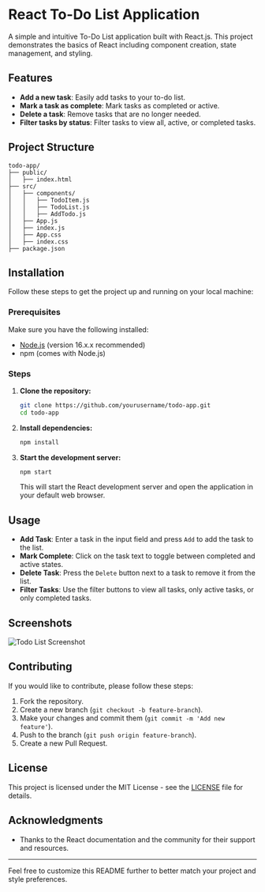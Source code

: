# React To-Do List Application

A simple and intuitive To-Do List application built with React.js. This project demonstrates the basics of React including component creation, state management, and styling.

## Features

- **Add a new task**: Easily add tasks to your to-do list.
- **Mark a task as complete**: Mark tasks as completed or active.
- **Delete a task**: Remove tasks that are no longer needed.
- **Filter tasks by status**: Filter tasks to view all, active, or completed tasks.

## Project Structure

```
todo-app/
├── public/
│   ├── index.html
├── src/
│   ├── components/
│   │   ├── TodoItem.js
│   │   ├── TodoList.js
│   │   ├── AddTodo.js
│   ├── App.js
│   ├── index.js
│   ├── App.css
│   ├── index.css
├── package.json
```

## Installation

Follow these steps to get the project up and running on your local machine:

### Prerequisites

Make sure you have the following installed:

- [Node.js](https://nodejs.org/) (version 16.x.x recommended)
- npm (comes with Node.js)

### Steps

1. **Clone the repository:**

    ```bash
    git clone https://github.com/yourusername/todo-app.git
    cd todo-app
    ```

2. **Install dependencies:**

    ```bash
    npm install
    ```

3. **Start the development server:**

    ```bash
    npm start
    ```

    This will start the React development server and open the application in your default web browser.

## Usage

- **Add Task**: Enter a task in the input field and press `Add` to add the task to the list.
- **Mark Complete**: Click on the task text to toggle between completed and active states.
- **Delete Task**: Press the `Delete` button next to a task to remove it from the list.
- **Filter Tasks**: Use the filter buttons to view all tasks, only active tasks, or only completed tasks.

## Screenshots

![Todo List Screenshot](./screenshots/todo-list.png)

## Contributing

If you would like to contribute, please follow these steps:

1. Fork the repository.
2. Create a new branch (`git checkout -b feature-branch`).
3. Make your changes and commit them (`git commit -m 'Add new feature'`).
4. Push to the branch (`git push origin feature-branch`).
5. Create a new Pull Request.

## License

This project is licensed under the MIT License - see the [LICENSE](LICENSE) file for details.

## Acknowledgments

- Thanks to the React documentation and the community for their support and resources.

---

Feel free to customize this README further to better match your project and style preferences.

